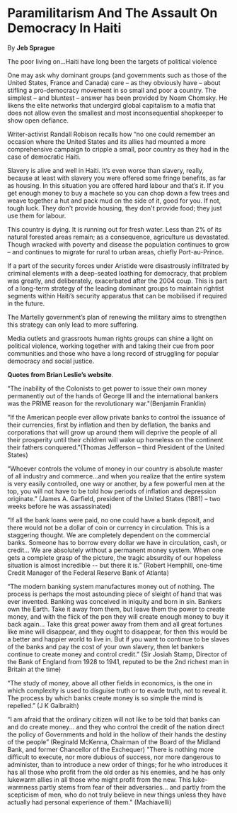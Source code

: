 Paramilitarism And The Assault On Democracy In Haiti
====================================================

By **Jeb Sprague**

The poor living on…Haiti have long been the targets of political violence

One may ask why dominant groups (and governments such as those of the United
States, France and Canada) care – as  they obviously have – about stifling a
pro-democracy movement in so small and poor a country. The simplest – and
bluntest – answer has been provided by Noam Chomsky. He likens the elite
networks that undergird global  capitalism  to a mafia that does not allow even
the smallest and most inconsequential shopkeeper to show open defiance.

Writer-activist Randall Robison recalls how “no one could remember an occasion
where the United States and its  allies had mounted a more comprehensive
campaign to cripple a small, poor country as they had in the case of  democratic
Haiti.

Slavery is alive and well in Haiti. It’s even worse than slavery, really,
because at least with slavery you were  offered some fringe benefits, as far as
housing. In this situation you are offered hard labour and that’s it. If  you
get enough money to buy a machete so you can chop down a few trees and weave
together a hut and pack mud on  the side of it, good for you. If not, tough
luck. They don't provide housing, they don't provide food; they just  use them
for labour.

This country is dying. It is running out for fresh water. Less than 2% of its
natural forested areas remain; as a  consequence, agriculture us devastated.
Though wracked with poverty and disease the population continues to grow  – and
continues to migrate for rural to urban areas, chiefly Port-au-Prince.

If a part of the security forces under Aristide were disastrously infiltrated by
criminal elements with a  deep-seated loathing for democracy, that problem was
greatly, and deliberately, exacerbated after the 2004 coup.  This is part of a
long-term strategy of the leading dominant groups to maintain rightist segments
within Haiti’s  security apparatus that can be mobilised if required in the
future.

The Martelly government’s plan of renewing the military aims to strengthen this
strategy can only lead to more  suffering.

Media outlets and grassroots human rights groups can shine a light on political
violence, working together with  and taking their cue from poor communities and
those who have a long record of struggling for popular democracy  and social
justice.

**Quotes from Brian Leslie’s website**.

“The inability of the Colonists to get power to issue their own money
permanently out of the hands of George III  and the international bankers was
the PRIME reason for the revolutionary war."(Benjamin Franklin)

“If the American people ever allow private banks to control the issuance of
their currencies, first by inflation  and then by deflation, the banks and
corporations that will grow up around them will deprive the people of all  their
prosperity until their children will wake up homeless on the continent their
fathers conquered.”(Thomas  Jefferson – third President of the United States)

“Whoever controls the volume of money in our country is absolute master of all
industry and commerce...and when  you realize that the entire system is very
easily controlled, one way or another, by a few powerful men at the  top, you
will not have to be told how periods of inflation and depression originate.”
(James A. Garfield,  president of the United States (1881) – two weeks before he
was assassinated)

 “If all the bank loans were paid, no one could have a bank deposit, and there
would not be a dollar of coin or  currency in circulation. This is a staggering
thought. We are completely dependent on the commercial banks.  Someone has to
borrow every dollar we have in circulation, cash, or credit… We are absolutely
without a  permanent money system. When one gets a complete grasp of the
picture, the tragic absurdity of our hopeless  situation is almost incredible --
but there it is.” (Robert Hemphill, one-time Credit Manager of the Federal
Reserve Bank of Atlanta)

“The modern banking system manufactures money out of nothing. The process is
perhaps the most astounding piece of  sleight of hand that was ever invented.
Banking was conceived in iniquity and born in sin. Bankers own the  Earth. Take
it away from them, but leave them the power to create money, and with the flick
of the pen they will  create enough money to buy it back again... Take this
great power away from them and all great fortunes like  mine will disappear, and
they ought to disappear, for then this would be a better and happier world to
live in.  But if you want to continue to be slaves of the banks and pay the cost
of your own slavery, then let bankers  continue to create money and control
credit.” (Sir Josiah Stamp, Director of the Bank of England from 1928 to  1941,
reputed to be the 2nd richest man in Britain at the time)

“The study of money, above all other fields in economics, is the one in which
complexity is used to disguise  truth or to evade truth, not to reveal it. The
process by which banks create money is so simple the mind is  repelled.” (J K
Galbraith)

“I am afraid that the ordinary citizen will not like to be told that banks can
and do create money... and they  who control the credit of the nation direct the
policy of Governments and hold in the hollow of their hands the  destiny of the
people”  (Reginald McKenna, Chairman of the Board of the Midland Bank, and
former Chancellor of  the Exchequer) "There is nothing more difficult to
execute, nor more dubious of success, nor more dangerous to  administer, than to
introduce a new order of things; for he who introduces it has all those who
profit from the  old order as his enemies, and he has only lukewarm allies in
all those who might profit from the new. This  luke-warmness partly stems from
fear of their adversaries... and partly from the scepticism of men, who do not
truly believe in new things unless they have actually had personal experience of
them." (Machiavelli)

